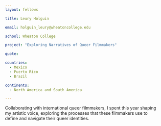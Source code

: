 ```yaml
---
layout: fellows

title: Leury Holguin

email: holguin_leury@wheatoncollege.edu

school: Wheaton College

project: "Exploring Narratives of Queer Filmmakers"

quote: 

countries:
  - Mexico
  - Puerto Rico
  - Brazil

continents:
  - North America and South America

---
```


Collaborating with international queer filmmakers, I spent this year shaping my artistic voice, exploring the processes that these filmmakers use to define and navigate their queer identities.